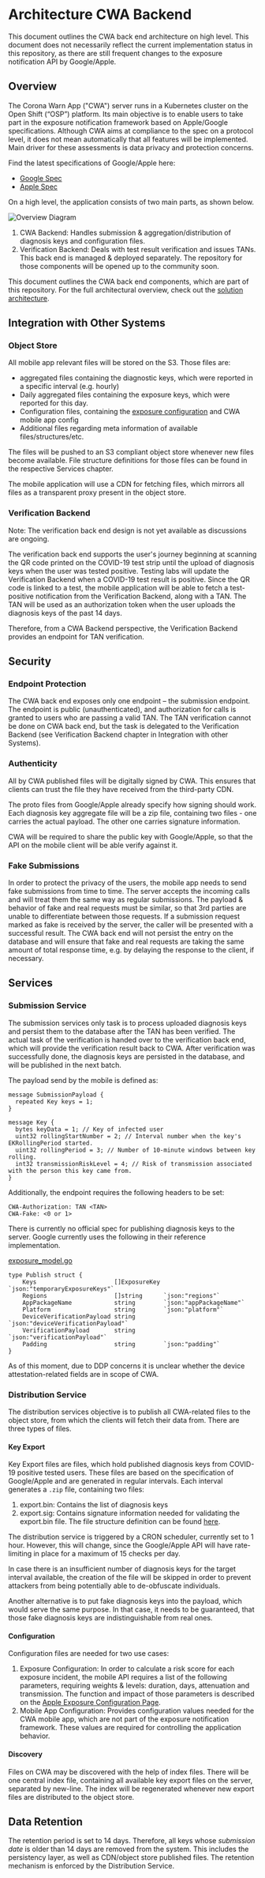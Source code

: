 # Architecture CWA Backend

This document outlines the CWA back end architecture on high level. This document
does not necessarily reflect the current implementation status in this repository, as there are
still frequent changes to the exposure notification API by Google/Apple.

## Overview

The Corona Warn App ("CWA") server runs in a Kubernetes cluster on the Open Shift (“OSP”) platform.
Its main objective is to enable users to take part in the exposure notification framework based
on Apple/Google specifications. Although CWA aims at compliance to the spec on a protocol level, it
does not mean automatically that all features will be implemented. Main driver for these assessments is data privacy and protection concerns.

Find the latest specifications of Google/Apple here:
- [Google Spec](https://static.googleusercontent.com/media/www.google.com/en//covid19/exposurenotifications/pdfs/Exposure-Key-File-Format-and-Verification.pdf)
- [Apple Spec](https://developer.apple.com/documentation/exposurenotification/setting_up_an_exposure_notification_server?changes=latest_beta)

On a high level, the application consists of two main parts, as shown below.

![Overview Diagram](./images/v4.png)

1. CWA Backend: Handles submission & aggregation/distribution of diagnosis keys and configuration files.
2. Verification Backend: Deals with test result verification and issues TANs. This back end is managed & deployed
separately. The repository for those components will be opened up to the community soon.

This document outlines the CWA back end components, which are part of this repository. For the full architectural
overview, check out the [solution architecture](https://github.com/corona-warn-app/cwa-documentation/blob/master/solution_architecture.md).


## Integration with Other Systems

### Object Store

All mobile app relevant files will be stored on the S3. Those files are:
-	aggregated files containing the diagnostic keys, which were reported in a specific interval (e.g. hourly)
-	Daily aggregated files containing the exposure keys, which were reported for this day.
-	Configuration files, containing the [exposure configuration](https://developer.apple.com/documentation/exposurenotification/enexposureconfiguration) and CWA mobile app config
-	Additional files regarding meta information of available files/structures/etc.

The files will be pushed to an S3 compliant object store whenever new files become available. File structure definitions for those files can be found in the respective Services chapter.

The mobile application will use a CDN for fetching files, which mirrors all files as a transparent proxy present in the object store.

### Verification Backend

Note: The verification back end design is not yet available as discussions are ongoing.

The verification back end supports the user's journey beginning at scanning the QR code printed
on the COVID-19 test strip until the upload of diagnosis keys when the user was tested positive. Testing
labs will update the Verification Backend when a COVID-19 test result is positive. Since the QR code
is linked to a test, the mobile application will be able to fetch a test-positive notification from
the Verification Backend, along with a TAN. The TAN will be used as an authorization token when
the user uploads the diagnosis keys of the past 14 days.

Therefore, from a CWA Backend perspective, the Verification Backend provides an endpoint for TAN verification.

## Security

### Endpoint Protection

The CWA back end exposes only one endpoint – the submission endpoint.
The endpoint is public (unauthenticated), and authorization for calls is granted to users who are passing a valid TAN.
The TAN verification cannot be done on CWA back end, but the task is delegated to the Verification Backend (see Verification Backend chapter in Integration with other Systems).

### Authenticity

All by CWA published files will be digitally signed by CWA.
This ensures that clients can trust the file they have received from the third-party CDN.

The proto files from Google/Apple already specify how signing should work. Each diagnosis key aggregate file
will be a zip file, containing two files - one carries the actual payload. The other one carries signature information.

CWA will be required to share the public key with Google/Apple, so that the API on the mobile client
will be able verify against it.

### Fake Submissions

In order to protect the privacy of the users, the mobile app needs to send fake submissions from time to time.
The server accepts the incoming calls and will treat them the same way as regular submissions.
The payload & behavior of fake and real requests must be similar, so that 3rd parties are unable to differentiate between those requests.
If a submission request marked as fake is received by the server, the caller will be presented with a successful result.
The CWA back end will not persist the entry on the database and will ensure that fake and real requests are taking the same amount of total response time, e.g. by delaying the response to the client, if necessary.

## Services

### Submission Service

The submission services only task is to process uploaded diagnosis keys and persist them to the database after the TAN has been verified.
The actual task of the verification is handed over to the verification back end, which will provide the verification result back to CWA.
After verification was successfully done, the diagnosis keys are persisted in the database, and will be published in the next batch.

The payload send by the mobile is defined as:

    message SubmissionPayload {
      repeated Key keys = 1;
    }

    message Key {
      bytes keyData = 1; // Key of infected user
      uint32 rollingStartNumber = 2; // Interval number when the key's EKRollingPeriod started.
      uint32 rollingPeriod = 3; // Number of 10-minute windows between key rolling.
      int32 transmissionRiskLevel = 4; // Risk of transmission associated with the person this key came from.
    }

Additionally, the endpoint requires the following headers to be set:

    CWA-Authorization: TAN <TAN>
    CWA-Fake: <0 or 1>

There is currently no official spec for publishing diagnosis keys to the server.
Google currently uses the following in their reference implementation.

[exposure_model.go](https://github.com/google/exposure-notifications-server/blob/master/internal/database/exposure_model.go)

    type Publish struct {
        Keys                      []ExposureKey `json:"temporaryExposureKeys"`
        Regions                   []string      `json:"regions"`
        AppPackageName            string        `json:"appPackageName"`
        Platform                  string        `json:"platform"`
        DeviceVerificationPayload string        `json:"deviceVerificationPayload"`
        VerificationPayload       string        `json:"verificationPayload"`
        Padding                   string        `json:"padding"`
    }

As of this moment, due to DDP concerns it is unclear whether the device attestation-related fields are in scope of CWA.

### Distribution Service

The distribution services objective is to publish all CWA-related files to the object store, from which
the clients will fetch their data from. There are three types of files.

#### Key Export

Key Export files are files, which hold published diagnosis keys from COVID-19 positive tested users.
These files are based on the specification of Google/Apple and are generated in regular intervals.
Each interval generates a `.zip` file, containing two files:

1. export.bin: Contains the list of diagnosis keys
2. export.sig: Contains signature information needed for validating the export.bin file.
The file structure definition can be found [here](https://github.com/google/exposure-notifications-server/blob/master/internal/pb/export/export.proto).

The distribution service is triggered by a CRON scheduler, currently set to 1 hour. However, this
will change, since the Google/Apple API will have rate-limiting in place for a maximum of 15 checks
per day.


In case there is an insufficient number of diagnosis keys for the target interval available, the
creation of the file will be skipped in order to prevent attackers from being potentially able to
de-obfuscate individuals.

Another alternative is to put fake diagnosis keys into the payload, which would serve the same purpose.
In that case, it needs to be guaranteed, that those fake diagnosis keys are indistinguishable from real ones.

#### Configuration

Configuration files are needed for two use cases:
1. Exposure Configuration: In order to calculate a risk score for each exposure incident, the mobile
API requires a list of the following parameters, requiring weights & levels: duration, days, attenuation and transmission.
The function and impact of those parameters is described on the [Apple Exposure Configuration Page](https://developer.apple.com/documentation/exposurenotification/enexposureconfiguration).
2. Mobile App Configuration: Provides configuration values needed for the CWA mobile app, which are
not part of the exposure notification framework. These values are required for controlling the
application behavior.

#### Discovery

Files on CWA may be discovered with the help of index files. There will be one central index file,
containing all available key export files on the server, separated by new-line.
The index will be regenerated whenever new export files are distributed to the object store.

## Data Retention

The retention period is set to 14 days. Therefore, all keys whose _submission date_ is older than 14 days are removed from the system. This includes the persistency layer, as well as CDN/object store published files.
The retention mechanism is enforced by the Distribution Service.
